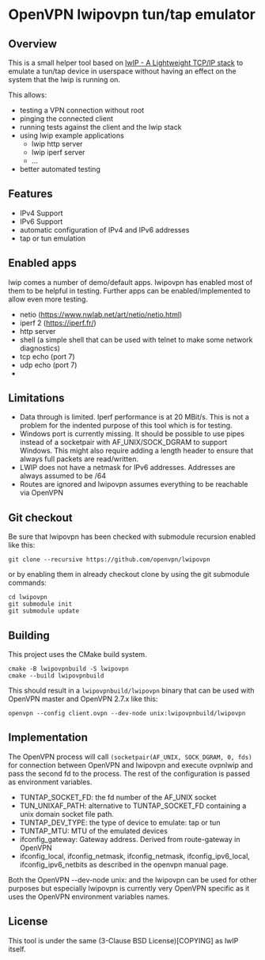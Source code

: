 OpenVPN lwipovpn tun/tap emulator
=================================
Overview
--------
This is a small helper tool based on [lwIP - A Lightweight TCP/IP stack](https://savannah.nongnu.org/projects/lwip/)
to emulate a tun/tap device in userspace without having an effect on the system that the lwip is running on.

This allows:

 - testing a VPN connection without root
 - pinging the connected client
 - running tests against the client and the lwip stack
 - using lwip example applications
   - lwip http server
   - lwip iperf server
   - ...
 - better automated testing

Features
--------
 - IPv4 Support
 - IPv6 Support
 - automatic configuration of IPv4 and IPv6 addresses
 - tap or tun emulation


Enabled apps
------------
lwip comes a number of demo/default apps. lwipovpn has enabled most of them to be helpful in testing. Further apps
can be enabled/implemented to allow even more testing. 

 - netio (https://www.nwlab.net/art/netio/netio.html)
 - iperf 2 (https://iperf.fr/)
 - http server
 - shell (a simple shell that can be used with telnet to make some network diagnostics)
 - tcp echo (port 7)
 - udp echo (port 7)
 - 

Limitations
-----------
 - Data through is limited. Iperf performance is at 20 MBit/s. This is not a problem for the indented purpose of
   this tool which is for testing.
 - Windows port is currently missing. It should be possible to use pipes instead of a socketpair with 
   AF_UNIX/SOCK_DGRAM to support Windows. This might also require adding a length header to ensure that always
   full packets are read/written.
 - LWIP does not have a netmask for IPv6 addresses. Addresses are always assumed to be /64
 - Routes are ignored and lwipovpn assumes everything to be reachable via OpenVPN


Git checkout
------------
Be sure that lwipovpn has been checked with submodule recursion enabled like this:

    git clone --recursive https://github.com/openvpn/lwipovpn

or by enabling them in already checkout clone by using the git submodule commands:
   
    cd lwipovpn
    git submodule init
    git submodule update

Building
--------
This project uses the CMake build system.

    cmake -B lwipovpnbuild -S lwipovpn
    cmake --build lwipovpnbuild
    
This should result in a `lwipovpnbuild/lwipovpn` binary that can be used with OpenVPN master and 
OpenVPN 2.7.x like this:

    openvpn --config client.ovpn --dev-node unix:lwipovpnbuild/lwipovpn

Implementation
--------------
The OpenVPN process will call `(socketpair(AF_UNIX, SOCK_DGRAM, 0, fds)` for connection between OpenVPN and lwipovpn
and execute ovpnlwip and pass the second fd to the process. The rest of the configuration is passed as environment
variables.
 - TUNTAP_SOCKET_FD: the fd number of the AF_UNIX socket
 - TUN_UNIXAF_PATH: alternative to TUNTAP_SOCKET_FD containing a unix domain socket file path.
 - TUNTAP_DEV_TYPE: the type of device to emulate: tap or tun
 - TUNTAP_MTU: MTU of the emulated devices
 - ifconfig_gateway: Gateway address. Derived from route-gateway in OpenVPN
 - ifconfig_local, ifconfig_netmask, ifconfig_netmask, ifconfig_ipv6_local, ifconfig_ipv6_netbits as described in the 
   openvpn manual page.

Both the OpenVPN --dev-node unix: and the lwipovpn can be used for other purposes but especially lwipovpn is currently
very OpenVPN specific as it uses the OpenVPN environment variables names. 

License
-------
This tool is under the same (3-Clause BSD License)[COPYING] as lwIP itself. 